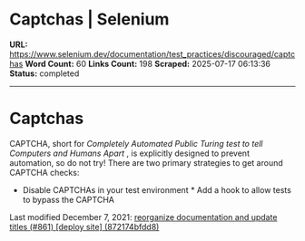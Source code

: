 # Captchas | Selenium

**URL:** https://www.selenium.dev/documentation/test_practices/discouraged/captchas
**Word Count:** 60
**Links Count:** 198
**Scraped:** 2025-07-17 06:13:36
**Status:** completed

---

# Captchas

CAPTCHA, short for _Completely Automated Public Turing test to tell Computers and Humans Apart_ , is explicitly designed to prevent automation, so do not try\! There are two primary strategies to get around CAPTCHA checks:

  * Disable CAPTCHAs in your test environment   * Add a hook to allow tests to bypass the CAPTCHA

Last modified December 7, 2021: [reorganize documentation and update titles \(\#861\) \[deploy site\] \(872174bfdd8\)](https://github.com/SeleniumHQ/seleniumhq.github.io/commit/872174bfdd83abf0446f796914acf3e875eeddc6)